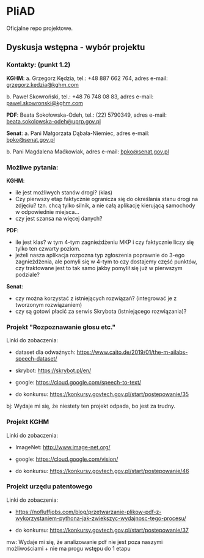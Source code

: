 # PIiAD
Oficjalne repo projektowe.

## Dyskusja wstępna - wybór projektu

### Kontakty: (punkt 1.2)
**KGHM**:
a. Grzegorz Kędzia, tel.: +48 887 662 764, adres e-mail: grzegorz.kedzia@kghm.com

b. Paweł Skowroński,
tel.: +48 76 748 08 83, adres e-mail: pawel.skowronski@kghm.com

**PDF**:
Beata Sokołowska-Odeh, tel.: (22) 5790349, adres e-mail: beata.sokolowska-odeh@uprp.gov.pl 

**Senat**:
a. Pani Małgorzata Dąbała-Niemiec, adres e-mail: bpko@senat.gov.pl

b. Pani Magdalena Maćkowiak, adres e-mail: bpko@senat.gov.pl

### Możliwe pytania:
**KGHM**:
* ile jest możliwych stanów drogi? (klas) 
* Czy pierwszy etap faktycznie ogranicza się do określania stanu drogi na zdjęciu? tzn. chcą tylko silnik, a nie całą aplikację kierującą samochody w odpowiednie miejsca...
* czy jest szansa na więcej danych?

**PDF**:
* ile jest klas? w tym 4-tym zagnieżdżeniu MKP i czy faktycznie liczy się tylko ten czwarty poziom.
* jeżeli nasza aplikacja rozpozna typ zgłoszenia poprawnie do 3-ego zagnieżdżenia, ale pomyli się w 4-tym to czy dostajemy część punktów, czy traktowane jest to tak samo jakby pomylił się już w pierwszym podziale?

**Senat**:
* czy można korzystać z istniejących rozwiązań? (integrować je z tworzonym rozwiązaniem)
* czy są gotowi płacić za serwis Skrybota (istniejącego rozwiązania)?



### Projekt "Rozpoznawanie głosu etc."

Linki do zobaczenia:

- dataset dla odważnych: https://www.caito.de/2019/01/the-m-ailabs-speech-dataset/

- skrybot: https://skrybot.pl/en/

- google: https://cloud.google.com/speech-to-text/

- do konkursu: https://konkursy.govtech.gov.pl/start/postepowanie/35

bj: Wydaje mi się, że niestety ten projekt odpada, bo jest za trudny.



### Projekt KGHM

Linki do zobaczenia:

- ImageNet: http://www.image-net.org/

- google: https://cloud.google.com/vision/

- do konkursu: https://konkursy.govtech.gov.pl/start/postepowanie/46



### Projekt urzędu patentowego

Linki do zobaczenia:

- https://nofluffjobs.com/blog/przetwarzanie-plikow-pdf-z-wykorzystaniem-pythona-jak-zwiekszyc-wydajnosc-tego-procesu/

- do konkursu: https://konkursy.govtech.gov.pl/start/postepowanie/37

mw: Wydaje mi się, że analizowanie pdf nie jest poza naszymi możliwościami + nie ma progu wstępu do 1 etapu
